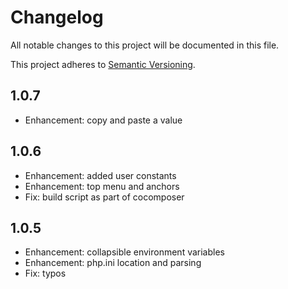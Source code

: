 # Changelog #

All notable changes to this project will be documented in this file.

This project adheres to [Semantic Versioning](http://semver.org/). 

## 1.0.7 ##
* Enhancement: copy and paste a value

## 1.0.6 ##
* Enhancement: added user constants
* Enhancement: top menu and anchors
* Fix: build script as part of cocomposer

## 1.0.5 ##
* Enhancement: collapsible environment variables
* Enhancement: php.ini location and parsing
* Fix: typos
